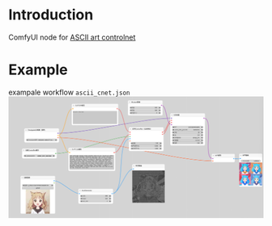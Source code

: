 # Introduction
ComfyUI node for [ASCII art controlnet](https://civitai.com/models/986392)

# Example
exampale workflow `ascii_cnet.json`
![](/example.png)
